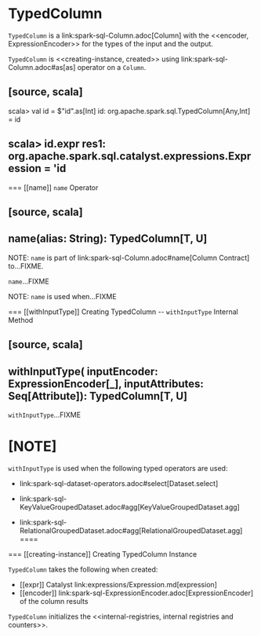 # TypedColumn

`TypedColumn` is a link:spark-sql-Column.adoc[Column] with the <<encoder, ExpressionEncoder>> for the types of the input and the output.

`TypedColumn` is <<creating-instance, created>> using link:spark-sql-Column.adoc#as[as] operator on a `Column`.

[source, scala]
----
scala> val id = $"id".as[Int]
id: org.apache.spark.sql.TypedColumn[Any,Int] = id

scala> id.expr
res1: org.apache.spark.sql.catalyst.expressions.Expression = 'id
----

=== [[name]] `name` Operator

[source, scala]
----
name(alias: String): TypedColumn[T, U]
----

NOTE: `name` is part of link:spark-sql-Column.adoc#name[Column Contract] to...FIXME.

`name`...FIXME

NOTE: `name` is used when...FIXME

=== [[withInputType]] Creating TypedColumn -- `withInputType` Internal Method

[source, scala]
----
withInputType(
  inputEncoder: ExpressionEncoder[_],
  inputAttributes: Seq[Attribute]): TypedColumn[T, U]
----

`withInputType`...FIXME

[NOTE]
====
`withInputType` is used when the following typed operators are used:

* link:spark-sql-dataset-operators.adoc#select[Dataset.select]

* link:spark-sql-KeyValueGroupedDataset.adoc#agg[KeyValueGroupedDataset.agg]

* link:spark-sql-RelationalGroupedDataset.adoc#agg[RelationalGroupedDataset.agg]
====

=== [[creating-instance]] Creating TypedColumn Instance

`TypedColumn` takes the following when created:

* [[expr]] Catalyst link:expressions/Expression.md[expression]
* [[encoder]] link:spark-sql-ExpressionEncoder.adoc[ExpressionEncoder] of the column results

`TypedColumn` initializes the <<internal-registries, internal registries and counters>>.
